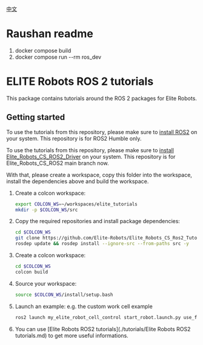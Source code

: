 [中文](./README_CN.md)


# Raushan readme
1. docker compose build
2. docker compose run --rm ros_dev




# ELITE Robots ROS 2 tutorials
This package contains tutorials around the ROS 2 packages for Elite Robots.

## Getting started
To use the tutorials from this repository, please make sure to [install ROS2](https://docs.ros.org/en/humble/Installation.html) on your system. This repository is for ROS2 Humble only.

To use the tutorials from this repository, please make sure to [install Elite_Robots_CS_ROS2_Driver](https://github.com/Elite-Robots/Elite_Robots_CS_ROS2_Driver) on your system. This repository is for Elite_Robots_CS_ROS2 main branch now.

With that, please create a workspace, copy this folder into the workspace, install the dependencies above and build the workspace.

1. Create a colcon workspace:
   ```bash
   export COLCON_WS=~/workspaces/elite_tutorials
   mkdir -p $COLCON_WS/src
   ```

2. Copy the required repositories and install package dependencies:
   ```bash
   cd $COLCON_WS
   git clone https://github.com/Elite-Robots/Elite_Robots_CS_Ros2_Tutorials.git src/elite_tutorials
   rosdep update && rosdep install --ignore-src --from-paths src -y
   ```
   
3. Create a colcon workspace:
   ```bash
   cd $COLCON_WS
   colcon build
   ```

4. Source your workspace:
   ```bash
   source $COLCON_WS/install/setup.bash
   ```

5. Launch an example:
   e.g. the custom work cell example
   ```bash
   ros2 launch my_elite_robot_cell_control start_robot.launch.py use_fake_hardware:=true
   ```

6. You can use [Elite Robots ROS2 tutorials](./tutorials/Elite Robots ROS2 tutorials.md) to get more useful informations.
